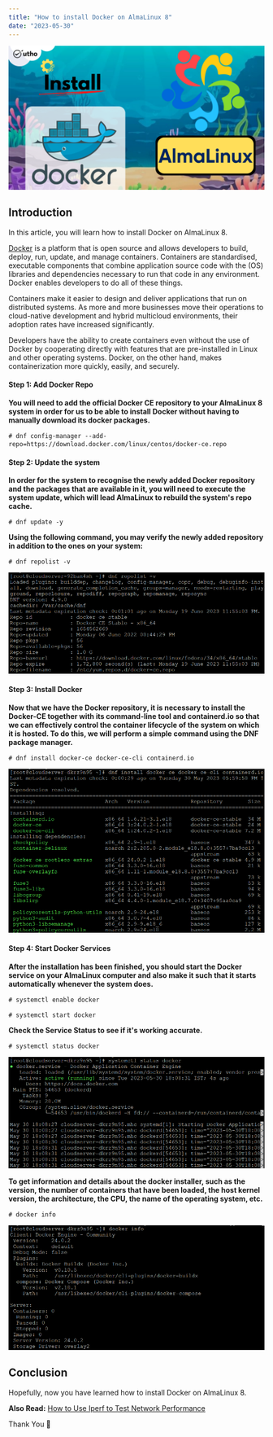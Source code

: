 ```yaml
---
title: "How to install Docker on AlmaLinux 8"
date: "2023-05-30"
---
```


![How to install Docker on AlmaLinux 8](images/How-to-install-Docker-on-AlmaLinux-8-1024x576.png)

## Introduction

In this article, you will learn how to install Docker on AlmaLinux 8.

[Docker](https://en.wikipedia.org/wiki/Docker_(software)) is a platform that is open source and allows developers to build, deploy, run, update, and manage containers. Containers are standardised, executable components that combine application source code with the (OS) libraries and dependencies necessary to run that code in any environment. Docker enables developers to do all of these things.

Containers make it easier to design and deliver applications that run on distributed systems. As more and more businesses move their operations to cloud-native development and hybrid multicloud environments, their adoption rates have increased significantly.

Developers have the ability to create containers even without the use of Docker by cooperating directly with features that are pre-installed in Linux and other operating systems. Docker, on the other hand, makes containerization more quickly, easily, and securely.

#### Step 1: Add Docker Repo

**You will need to add the official Docker CE repository to your AlmaLinux 8 system in order for us to be able to install Docker without having to manually download its docker packages.**

```
# dnf config-manager --add-repo=https://download.docker.com/linux/centos/docker-ce.repo

```

#### Step 2: Update the system

**In order for the system to recognise the newly added Docker repository and the packages that are available in it, you will need to execute the system update, which will lead AlmaLinux to rebuild the system's repo cache.**

```
# dnf update -y

```

**Using the following command, you may verify the newly added repository in addition to the ones on your system:**

```
# dnf repolist -v

```

![How to install Docker on AlmaLinux 8](images/image-1187.png)

#### Step 3: Install Docker

**Now that we have the Docker repository, it is necessary to install the Docker-CE together with its command-line tool and containerd.io so that we can effectively control the container lifecycle of the system on which it is hosted. To do this, we will perform a simple command using the DNF package manager.**

```
# dnf install docker-ce docker-ce-cli containerd.io

```

![How to install Docker on AlmaLinux 8](images/image-1115.png)

#### Step 4: Start Docker Services

**After the installation has been finished, you should start the Docker service on your AlmaLinux computer and also make it such that it starts automatically whenever the system does.**

```
# systemctl enable docker

```

```
# systemctl start docker

```

**Check the Service Status to see if it's working accurate.**

```
# systemctl status docker

```

![services](images/image-1116.png)

**To get information and details about the docker installer, such as the version, the number of containers that have been loaded, the host kernel version, the architecture, the CPU, the name of the operating system, etc.**

```
# docker info

```

![install Docker on AlmaLinux 8](images/image-1117.png)

## Conclusion

Hopefully, now you have learned how to install Docker on AlmaLinux 8.

**Also Read:** [How to Use Iperf to Test Network Performance](https://utho.com/docs/tutorial/how-to-use-iperf-to-test-network-performance/)

Thank You 🙂
